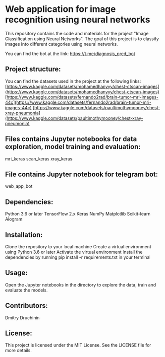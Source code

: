 # Web application for image recognition using neural networks 
This repository contains the code and materials for the project "Image Classification using Neural Networks". The goal of this project is to classify images into different categories using neural networks.

You can find the bot at the link: https://t.me/diagnosis_pred_bot

## Project structure:

You can find the datasets used in the project at the following links:
[https://www.kaggle.com/datasets/mohamedhanyyy/chest-ctscan-images](https://www.kaggle.com/datasets/mohamedhanyyy/chest-ctscan-images)
[https://www.kaggle.com/datasets/fernando2rad/brain-tumor-mri-images-44c](https://www.kaggle.com/datasets/fernando2rad/brain-tumor-mri-images-44c)
[https://www.kaggle.com/datasets/paultimothymooney/chest-xray-pneumonia](https://www.kaggle.com/datasets/paultimothymooney/chest-xray-pneumonia)

## Files contains Jupyter notebooks for data exploration, model training and evaluation:
mri_keras
scan_keras
xray_keras

## File contains Jupyter notebook for telegram bot:
web_app_bot

## Dependencies:

Python 3.6 or later
TensorFlow 2.x
Keras
NumPy
Matplotlib
Scikit-learn
Aiogram

## Installation:

Clone the repository to your local machine
Create a virtual environment using Python 3.6 or later
Activate the virtual environment
Install the dependencies by running pip install -r requirements.txt in your terminal

## Usage:

Open the Jupyter notebooks in the directory to explore the data, train and evaluate the models.

## Contributors:

Dmitry Druchinin

## License:
This project is licensed under the MIT License. See the LICENSE file for more details.
